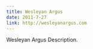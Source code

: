 ```yaml
---
title: Wesleyan Argus
date: 2011-7-27
link: http://wesleyanargus.com
---
```


Wesleyan Argus Description.

